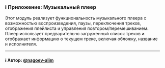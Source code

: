 ### ℹ️ Приложение: Музыкальный плеер

Этот модуль реализует функциональность музыкального плеера с возможностью
воспроизведения, паузы, переключения треков, отображения плейлиста и
управления повтором/перемешиванием. Плеер использует предварительно
загруженный список треков и отображает информацию о текущем треке,
включая обложку, название и исполнителя.

-----
#### ℹ️ Автор: [@nagoev-alim](https://github.com/nagoev-alim)

